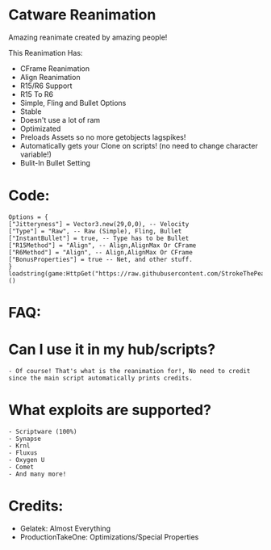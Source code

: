 # Catware Reanimation
Amazing reanimate created by amazing people!

This Reanimation Has:
- CFrame Reanimation
- Align Reanimation
- R15/R6 Support
- R15 To R6
- Simple, Fling and Bullet Options
- Stable
- Doesn't use a lot of ram
- Optimizated
- Preloads Assets so no more getobjects lagspikes!
- Automatically gets your Clone on scripts! (no need to change character variable!)
- Bulit-In Bullet Setting

# Code:
    Options = {
    ["Jitteryness"] = Vector3.new(29,0,0), -- Velocity
    ["Type"] = "Raw", -- Raw (Simple), Fling, Bullet
    ["InstantBullet"] = true, -- Type has to be Bullet
    ["R15Method"] = "Align", -- Align,AlignMax Or CFrame
    ["R6Method"] = "Align", -- Align,AlignMax Or CFrame
    ["BonusProperties"] = true -- Net, and other stuff.
    }
    loadstring(game:HttpGet("https://raw.githubusercontent.com/StrokeThePea/CatwareReanimate/main/src/Source.lua"))()

# FAQ: 
  # Can I use it in my hub/scripts?
    - Of course! That's what is the reanimation for!, No need to credit since the main script automatically prints credits.
  # What exploits are supported?
    - Scriptware (100%)
    - Synapse
    - Krnl
    - Fluxus
    - Oxygen U
    - Comet
    - And many more!
    
# Credits:
- Gelatek: Almost Everything
- ProductionTakeOne: Optimizations/Special Properties

